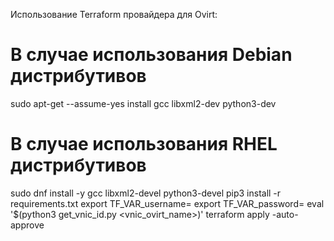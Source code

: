 Использование Terraform провайдера для Ovirt:
# В случае использования Debian дистрибутивов
sudo apt-get --assume-yes install gcc libxml2-dev python3-dev
# В случае использования RHEL дистрибутивов
sudo dnf install -y gcc libxml2-devel python3-devel 
pip3 install -r requirements.txt
export TF_VAR_username=<username>
export TF_VAR_password=<password>
eval '$(python3 get_vnic_id.py <vnic_ovirt_name>)'
terraform apply -auto-approve
